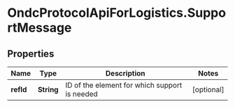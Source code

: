 # OndcProtocolApiForLogistics.SupportMessage

## Properties
Name | Type | Description | Notes
------------ | ------------- | ------------- | -------------
**refId** | **String** | ID of the element for which support is needed | [optional] 
